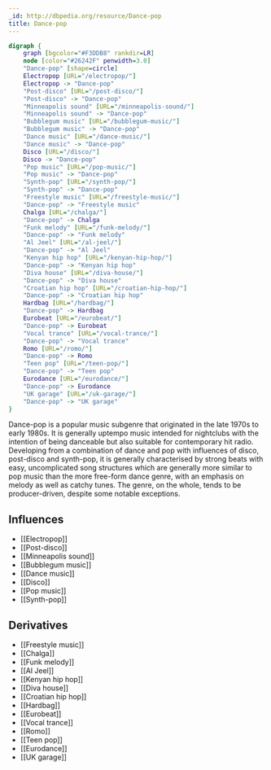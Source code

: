 ```yaml
---
_id: http://dbpedia.org/resource/Dance-pop
title: Dance-pop
---
```


```dot
digraph {
	graph [bgcolor="#F3DDB8" rankdir=LR]
	node [color="#26242F" penwidth=3.0]
	"Dance-pop" [shape=circle]
	Electropop [URL="/electropop/"]
	Electropop -> "Dance-pop"
	"Post-disco" [URL="/post-disco/"]
	"Post-disco" -> "Dance-pop"
	"Minneapolis sound" [URL="/minneapolis-sound/"]
	"Minneapolis sound" -> "Dance-pop"
	"Bubblegum music" [URL="/bubblegum-music/"]
	"Bubblegum music" -> "Dance-pop"
	"Dance music" [URL="/dance-music/"]
	"Dance music" -> "Dance-pop"
	Disco [URL="/disco/"]
	Disco -> "Dance-pop"
	"Pop music" [URL="/pop-music/"]
	"Pop music" -> "Dance-pop"
	"Synth-pop" [URL="/synth-pop/"]
	"Synth-pop" -> "Dance-pop"
	"Freestyle music" [URL="/freestyle-music/"]
	"Dance-pop" -> "Freestyle music"
	Chalga [URL="/chalga/"]
	"Dance-pop" -> Chalga
	"Funk melody" [URL="/funk-melody/"]
	"Dance-pop" -> "Funk melody"
	"Al Jeel" [URL="/al-jeel/"]
	"Dance-pop" -> "Al Jeel"
	"Kenyan hip hop" [URL="/kenyan-hip-hop/"]
	"Dance-pop" -> "Kenyan hip hop"
	"Diva house" [URL="/diva-house/"]
	"Dance-pop" -> "Diva house"
	"Croatian hip hop" [URL="/croatian-hip-hop/"]
	"Dance-pop" -> "Croatian hip hop"
	Hardbag [URL="/hardbag/"]
	"Dance-pop" -> Hardbag
	Eurobeat [URL="/eurobeat/"]
	"Dance-pop" -> Eurobeat
	"Vocal trance" [URL="/vocal-trance/"]
	"Dance-pop" -> "Vocal trance"
	Romo [URL="/romo/"]
	"Dance-pop" -> Romo
	"Teen pop" [URL="/teen-pop/"]
	"Dance-pop" -> "Teen pop"
	Eurodance [URL="/eurodance/"]
	"Dance-pop" -> Eurodance
	"UK garage" [URL="/uk-garage/"]
	"Dance-pop" -> "UK garage"
}
```

Dance-pop is a popular music subgenre that originated in the late 1970s to early 1980s. It is generally uptempo music intended for nightclubs with the intention of being danceable but also suitable for contemporary hit radio. Developing from a combination of dance and pop with influences of disco, post-disco and synth-pop, it is generally characterised by strong beats with easy, uncomplicated song structures which are generally more similar to pop music than the more free-form dance genre, with an emphasis on melody as well as catchy tunes. The genre, on the whole, tends to be producer-driven, despite some notable exceptions.

## Influences
- [[Electropop]]
- [[Post-disco]]
- [[Minneapolis sound]]
- [[Bubblegum music]]
- [[Dance music]]
- [[Disco]]
- [[Pop music]]
- [[Synth-pop]]

## Derivatives
- [[Freestyle music]]
- [[Chalga]]
- [[Funk melody]]
- [[Al Jeel]]
- [[Kenyan hip hop]]
- [[Diva house]]
- [[Croatian hip hop]]
- [[Hardbag]]
- [[Eurobeat]]
- [[Vocal trance]]
- [[Romo]]
- [[Teen pop]]
- [[Eurodance]]
- [[UK garage]]
